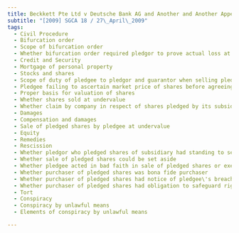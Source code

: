 ```yaml
---
title: Beckkett Pte Ltd v Deutsche Bank AG and Another and Another Appeal 
subtitle: "[2009] SGCA 18 / 27\_April\_2009"
tags:
  - Civil Procedure
  - Bifurcation order
  - Scope of bifurcation order
  - Whether bifurcation order required pledgor to prove actual loss at trial
  - Credit and Security
  - Mortgage of personal property
  - Stocks and shares
  - Scope of duty of pledgee to pledgor and guarantor when selling pledged shares
  - Pledgee failing to ascertain market price of shares before agreeing to private sale
  - Proper basis for valuation of shares
  - Whether shares sold at undervalue
  - Whether claim by company in respect of shares pledged by its subsidiary allowable
  - Damages
  - Compensation and damages
  - Sale of pledged shares by pledgee at undervalue
  - Equity
  - Remedies
  - Rescission
  - Whether pledgor who pledged shares of subsidiary had standing to set aside other shares pledged by its subsidiary and sub-subsidiaries
  - Whether sale of pledged shares could be set aside
  - Whether pledgee acted in bad faith in sale of pledged shares or exercised its power of sale for improper purpose
  - Whether purchaser of pledged shares was bona fide purchaser
  - Whether purchaser of pledged shares had notice of pledgee\'s breach of duty to obtain best price for pledged shares or any impropriety in sale
  - Whether purchaser of pledged shares had obligation to safeguard rights of pledgor vis-a-vis pledgee
  - Tort
  - Conspiracy
  - Conspiracy by unlawful means
  - Elements of conspiracy by unlawful means

---
```


